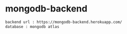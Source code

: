 # mongodb-backend

```bash
backend url : https://mongodb-backend.herokuapp.com/
database : mongodb atlas
```
